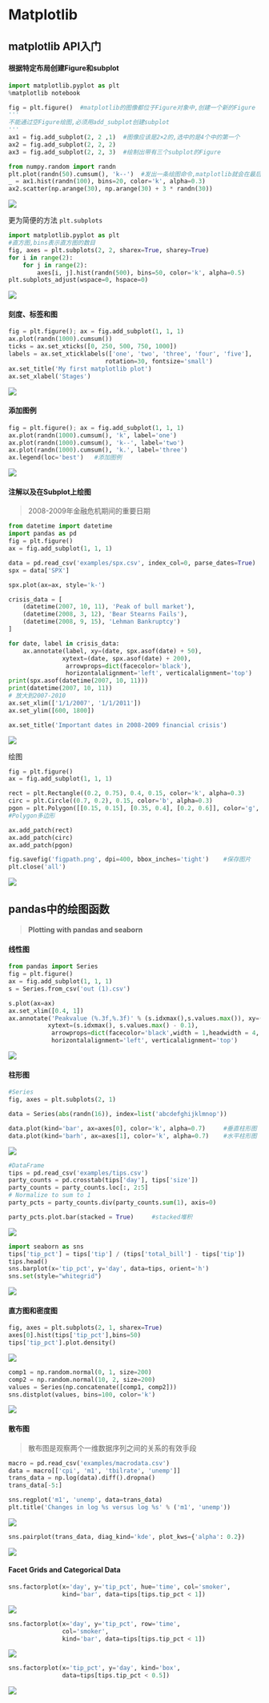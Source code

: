 # Matplotlib

## matplotlib API入门

#### 根据特定布局创建Figure和subplot

```python
import matplotlib.pyplot as plt
%matplotlib notebook

fig = plt.figure()	#matplotlib的图像都位于Figure对象中,创建一个新的Figure
'''
不能通过空Figure绘图,必须用add_subplot创建subplot
'''
ax1 = fig.add_subplot(2, 2 ,1)	#图像应该是2×2的,选中的是4个中的第一个
ax2 = fig.add_subplot(2, 2, 2)
ax3 = fig.add_subplot(2, 2, 3)	#绘制出带有三个subplot的Figure

from numpy.random import randn
plt.plot(randn(50).cumsum(), 'k--')  #发出一条绘图命令,matplotlib就会在最后一个用过的subplot(如果没有就创建一个)上绘制.绘图命令,"k--"是一个线性模型
_ = ax1.hist(randn(100), bins=20, color='k', alpha=0.3)
ax2.scatter(np.arange(30), np.arange(30) + 3 * randn(30))

```

![](/home/jimmyli/Documents/MD/pics/mch8_2.png)

更为简便的方法 `plt.subplots`

```python
import matplotlib.pyplot as plt
#直方图,bins表示直方图的数目
fig, axes = plt.subplots(2, 2, sharex=True, sharey=True)
for i in range(2):
    for j in range(2):
        axes[i, j].hist(randn(500), bins=50, color='k', alpha=0.5)
plt.subplots_adjust(wspace=0, hspace=0)
```

![](/home/jimmyli/Documents/MD/pics/mch8_1.png)

#### 刻度、标签和图

```python
fig = plt.figure(); ax = fig.add_subplot(1, 1, 1)
ax.plot(randn(1000).cumsum())
ticks = ax.set_xticks([0, 250, 500, 750, 1000])
labels = ax.set_xticklabels(['one', 'two', 'three', 'four', 'five'],
                           rotation=30, fontsize='small')
ax.set_title('My first matplotlib plot')
ax.set_xlabel('Stages')
```

![](/home/jimmyli/Documents/MD/pics/mch8_4.png)

#### 添加图例

```python
fig = plt.figure(); ax = fig.add_subplot(1, 1, 1)
ax.plot(randn(1000).cumsum(), 'k', label='one')
ax.plot(randn(1000).cumsum(), 'k--', label='two')
ax.plot(randn(1000).cumsum(), 'k.', label='three')
ax.legend(loc='best')	#添加图例
```

![](/home/jimmyli/Documents/MD/pics/mch8_5.png)

#### 注解以及在Subplot上绘图

> 2008-2009年金融危机期间的重要日期 

```python
from datetime import datetime
import pandas as pd
fig = plt.figure()
ax = fig.add_subplot(1, 1, 1)

data = pd.read_csv('examples/spx.csv', index_col=0, parse_dates=True)  # 解析日期
spx = data['SPX']

spx.plot(ax=ax, style='k-')

crisis_data = [
    (datetime(2007, 10, 11), 'Peak of bull market'),
    (datetime(2008, 3, 12), 'Bear Stearns Fails'),
    (datetime(2008, 9, 15), 'Lehman Bankruptcy')
]

for date, label in crisis_data:
    ax.annotate(label, xy=(date, spx.asof(date) + 50),
               xytext=(date, spx.asof(date) + 200),
                arrowprops=dict(facecolor='black'),
                horizontalalignment='left', verticalalignment='top')
print(spx.asof(datetime(2007, 10, 11)))
print(datetime(2007, 10, 11))
# 放大到2007-2010
ax.set_xlim(['1/1/2007', '1/1/2011'])
ax.set_ylim([600, 1800])

ax.set_title('Important dates in 2008-2009 financial crisis')
```

![](/home/jimmyli/Documents/MD/pics/mch8_3.png)

绘图

```python
fig = plt.figure()
ax = fig.add_subplot(1, 1, 1)

rect = plt.Rectangle((0.2, 0.75), 0.4, 0.15, color='k', alpha=0.3)
circ = plt.Circle((0.7, 0.2), 0.15, color='b', alpha=0.3)
pgon = plt.Polygon([[0.15, 0.15], [0.35, 0.4], [0.2, 0.6]], color='g', alpha=0.5)
#Polygon多边形

ax.add_patch(rect)
ax.add_patch(circ)
ax.add_patch(pgon)

fig.savefig('figpath.png', dpi=400, bbox_inches='tight')	#保存图片
plt.close('all')
```

![](/home/jimmyli/Documents/MD/pics/mch8_6.png)

## pandas中的绘图函数

> #### Plotting with pandas and seaborn

#### 线性图

```python
from pandas import Series
fig = plt.figure()
ax = fig.add_subplot(1, 1, 1)
s = Series.from_csv('out (1).csv')

s.plot(ax=ax)
ax.set_xlim([0.4, 1])
ax.annotate('Peakvalue (%.3f,%.3f)' % (s.idxmax(),s.values.max()), xy=(s.idxmax(), s.values.max() - 0.02),
           xytext=(s.idxmax(), s.values.max() - 0.1),
            arrowprops=dict(facecolor='black',width = 1,headwidth = 4, ),
            horizontalalignment='left', verticalalignment='top')

```

![](/home/jimmyli/Documents/MD/pics/mch8_7.png)

#### 柱形图

```python
#Series
fig, axes = plt.subplots(2, 1)

data = Series(abs(randn(16)), index=list('abcdefghijklmnop'))

data.plot(kind='bar', ax=axes[0], color='k', alpha=0.7)		#垂直柱形图
data.plot(kind='barh', ax=axes[1], color='k', alpha=0.7)	#水平柱形图
```

![](/home/jimmyli/Documents/MD/pics/mch8_8.png)

```python
#DataFrame
tips = pd.read_csv('examples/tips.csv')
party_counts = pd.crosstab(tips['day'], tips['size'])
party_counts = party_counts.loc[:, 2:5]
# Normalize to sum to 1
party_pcts = party_counts.div(party_counts.sum(1), axis=0)

party_pcts.plot.bar(stacked = True) 	#stacked堆积
```

![](/home/jimmyli/Documents/MD/pics/mch8_10.png)



```python
import seaborn as sns
tips['tip_pct'] = tips['tip'] / (tips['total_bill'] - tips['tip'])
tips.head()
sns.barplot(x='tip_pct', y='day', data=tips, orient='h')
sns.set(style="whitegrid")
```

![](/home/jimmyli/Documents/MD/pics/mch8_11.png)

#### 直方图和密度图

```python
fig, axes = plt.subplots(2, 1, sharex=True)
axes[0].hist(tips['tip_pct'],bins=50)
tips['tip_pct'].plot.density()
```

![](/home/jimmyli/Documents/MD/pics/mch8_12.png)

```python
comp1 = np.random.normal(0, 1, size=200)
comp2 = np.random.normal(10, 2, size=200)
values = Series(np.concatenate([comp1, comp2]))
sns.distplot(values, bins=100, color='k')
```

![](/home/jimmyli/Documents/MD/pics/mch8_13.png)

#### 散布图

> 散布图是观察两个一维数据序列之间的关系的有效手段

```python
macro = pd.read_csv('examples/macrodata.csv')
data = macro[['cpi', 'm1', 'tbilrate', 'unemp']]
trans_data = np.log(data).diff().dropna()
trans_data[-5:]

sns.regplot('m1', 'unemp', data=trans_data)
plt.title('Changes in log %s versus log %s' % ('m1', 'unemp'))
```

![](/home/jimmyli/Documents/MD/pics/mch8_14.png)

```python
sns.pairplot(trans_data, diag_kind='kde', plot_kws={'alpha': 0.2})
```

![](/home/jimmyli/Documents/MD/pics/mch8_15.png)

#### Facet Grids and Categorical Data

```python
sns.factorplot(x='day', y='tip_pct', hue='time', col='smoker',
               kind='bar', data=tips[tips.tip_pct < 1])
```

![](/home/jimmyli/Documents/MD/pics/mch8_16.png)

```python
sns.factorplot(x='day', y='tip_pct', row='time',
               col='smoker',
               kind='bar', data=tips[tips.tip_pct < 1])
```

![](/home/jimmyli/Documents/MD/pics/mch8_17.png)

```python
sns.factorplot(x='tip_pct', y='day', kind='box',
               data=tips[tips.tip_pct < 0.5])
```

![](/home/jimmyli/Documents/MD/pics/mch8_18.png)
